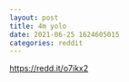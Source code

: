 ```yaml
--- 
layout: post 
title: 4m yolo 
date: 2021-06-25 1624605015 
categories: reddit 
--- 
```

https://redd.it/o7ikx2